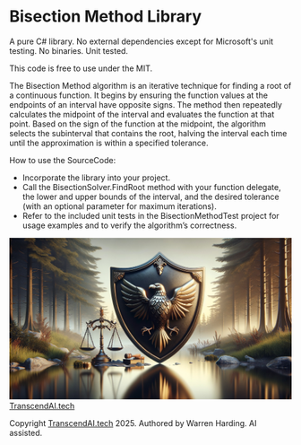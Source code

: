 # Bisection Method Library

A pure C# library. No external dependencies except for Microsoft's unit testing. No binaries. Unit tested.

This code is free to use under the MIT.

The Bisection Method algorithm is an iterative technique for finding a root of a continuous function. It begins by ensuring the function values at the endpoints of an interval have opposite signs. The method then repeatedly calculates the midpoint of the interval and evaluates the function at that point. Based on the sign of the function at the midpoint, the algorithm selects the subinterval that contains the root, halving the interval each time until the approximation is within a specified tolerance.

How to use the SourceCode:
- Incorporate the library into your project.
- Call the BisectionSolver.FindRoot method with your function delegate, the lower and upper bounds of the interval, and the desired tolerance (with an optional parameter for maximum iterations).
- Refer to the included unit tests in the BisectionMethodTest project for usage examples and to verify the algorithm’s correctness.

![AI Image](aiimage.jpg)
[TranscendAI.tech](https://TranscendAI.tech)

Copyright [TranscendAI.tech](https://TranscendAI.tech) 2025.
Authored by Warren Harding. AI assisted.